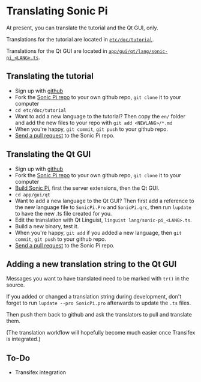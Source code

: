 # Translating Sonic Pi

At present, you can translate the tutorial and the Qt GUI, only.

Translations for the tutorial are located in
[`etc/doc/tutorial`](./etc/doc/tutorial/).

Translations for the Qt GUI are located in
[`app/gui/qt/lang/sonic-pi_<LANG>.ts`](./app/gui/qt/lang/).

## Translating the tutorial

- Sign up with [github](https://help.github.com/categories/bootcamp/)
- Fork the [Sonic Pi repo](https://github.com/samaaron/sonic-pi)
  to your own github repo, `git clone` it to your computer
- `cd etc/doc/tutorial`
- Want to add a new language to the tutorial? Then copy the `en/`
  folder and add the new files to your repo with `git add <NEWLANG>/*.md`
- When you're happy, `git commit`, `git push` to your github repo.
- [Send a pull request](https://help.github.com/articles/creating-a-pull-request/) to the Sonic Pi repo.

## Translating the Qt GUI

- Sign up with [github](https://help.github.com/categories/bootcamp/)
- Fork the [Sonic Pi repo](https://github.com/samaaron/sonic-pi)
  to your own github repo, `git clone` it to your computer
- [Build Sonic Pi](./INSTALL.md),
  first the server extensions, then the Qt GUI.
- `cd app/gui/qt`
- Want to add a new language to the Qt GUI? Then first add a reference
  to the new language file to `SonicPi.Pro` and `SonicPi.qrc`, then run
  `lupdate` to have the new .ts file created for you.
- Edit the translation with Qt Linguist,
  `linguist lang/sonic-pi_<LANG>.ts`.
- Build a new binary, test it.
- When you're happy, `git add` if you added a new language, then
  `git commit`, `git push` to your github repo.
- [Send a pull request](https://help.github.com/articles/creating-a-pull-request/) to the Sonic Pi repo.

## Adding a new translation string to the Qt GUI

Messages you want to have translated need to be marked with `tr()`
in the source.

If you added or changed a translation string during development,
don't forget to run `lupdate --pro SonicPi.pro` afterwards to update
the `.ts` files.

Then push them back to github and ask the translators to pull and
translate them.

(The translation workflow will hopefully become much easier once
Transifex is integrated.)

## To-Do

- Transifex integration
